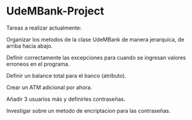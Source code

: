 # UdeMBank-Project

Tareas a realizar actualmente:

Organizar los metodos de la clase UdeMBank de manera jerarquica, de arriba hacia abajo.

Definir correctamente las excepciones para cuando se ingresan valores erroneos en el programa.

Definir un balance total para el banco (atributo).

Crear un ATM adicional por ahora.

Añadir 3 usuarios más y definirles contraseñas.

Investigar sobre un metodo de encriptacion para las contraseñas.
